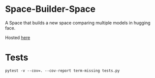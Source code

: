 # Space-Builder-Space

A Space that builds a new space comparing multiple models in hugging face.

Hosted [here](https://huggingface.co/spaces/farukozderim/space-builder-space)

# Tests

```
pytest -v --cov=. --cov-report term-missing tests.py
```
